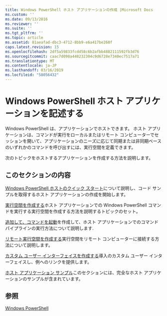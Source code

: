 ```yaml
---
title: Windows PowerShell ホスト アプリケーションの作成 |Microsoft Docs
ms.custom: ''
ms.date: 09/13/2016
ms.reviewer: ''
ms.suite: ''
ms.tgt_pltfrm: ''
ms.topic: article
ms.assetid: 81aeafad-dbc3-4712-8bb9-e6a417be260f
caps.latest.revision: 15
ms.openlocfilehash: 2df5a59833fcdd58c6b2afbb4882111592fb3d76
ms.sourcegitcommit: caac7d098a448232304c9d6728e7340ec7517a71
ms.translationtype: MT
ms.contentlocale: ja-JP
ms.lasthandoff: 03/16/2019
ms.locfileid: "58056432"
---
```

# <a name="writing-a-windows-powershell-host-application"></a>Windows PowerShell ホスト アプリケーションを記述する

Windows PowerShell は、アプリケーションでホストできます。 ホスト アプリケーションは、コマンドが実行をローカルまたはリモート コンピューターでセッションを開いて、アプリケーションのニーズに応じて同期または非同期ベースのいずれかのコマンドを呼び出すには、実行空間を定義できます。

次のトピックをホストするアプリケーションを作成する方法を説明します。

## <a name="in-this-section"></a>このセクションの内容

[Windows PowerShell ホストのクイック スタート](./windows-powershell-host-quickstart.md)について説明し、コード サンプルを取得するホスト アプリケーションの作成を開始します。

[実行空間を作成する](./creating-runspaces.md)ホスト アプリケーションでの Windows PowerShell コマンドを実行する実行空間を作成する方法を説明するトピックのセット。

[追加して、コマンドを起動](./adding-and-invoking-commands.md)を作成して、ホスト アプリケーションでのコマンド パイプラインの実行方法について説明します.

[リモート実行空間を作成する](./creating-remote-runspaces.md)実行空間をリモート コンピューターに接続する方法について説明します。

[カスタム ユーザー インターフェイスを作成する](./creating-a-custom-user-interface.md)導入のカスタム ユーザー インターフェイスし、例へのリンクを提供します。

[ホスト アプリケーション サンプル](./host-application-samples.md)このセクションには、完全なホスト アプリケーションのサンプルが含まれています。

## <a name="see-also"></a>参照

[Windows PowerShell](http://msdn.microsoft.com/en-us/b41a2af3-aec1-402d-8e18-c2c26be461ff)